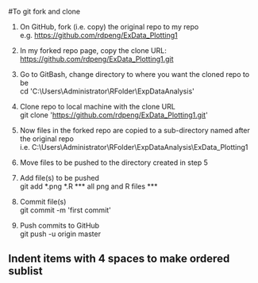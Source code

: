 #To git fork and clone   

1. On GitHub, fork (i.e. copy) the original repo to my repo   
e.g. https://github.com/rdpeng/ExData_Plotting1   

2. In my forked repo page, copy the clone URL: https://github.com/rdpeng/ExData_Plotting1.git   

3. Go to GitBash, change directory to where you want the cloned repo to be   	
cd 'C:\Users\Administrator\RFolder\ExpDataAnalysis'   

4. Clone repo to local machine with the clone URL   
git clone 'https://github.com/rdpeng/ExData_Plotting1.git'   

5. Now files in the forked repo are copied to a sub-directory named after the original repo   
   i.e. C:\Users\Administrator\RFolder\ExpDataAnalysis\ExData_Plotting1   

6. Move files to be pushed to the directory created in step 5   

7. Add file(s) to be pushed   
git add *.png *.R    *** all png and R files  ***  

8. Commit file(s)    
git commit -m 'first commit'   

9. Push commits to GitHub   
git push -u origin master


## Indent items with 4 spaces to make ordered sublist